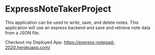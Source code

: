 # ExpressNoteTakerProject
This application  can be used to write, save, and delete notes. This application will use an express backend and save and retrieve note data from a JSON file.

Checkout my Deployed App.
https://express-notepad-2020.herokuapp.com/

